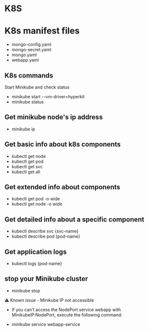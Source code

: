 # K8S

# K8s manifest files
* mongo-config.yaml
* mongo-secret.yaml
* mongo.yaml
* webapp.yaml

## K8s commands
Start Minikube and check status
* minikube start --vm-driver=hyperkit 
* minikube status

## Get minikube node's ip address
* minikube ip

## Get basic info about k8s components
* kubectl get node
* kubectl get pod
* kubectl get svc
* kubectl get all

## Get extended info about components
* kubectl get pod -o wide
* kubectl get node -o wide

## Get detailed info about a specific component
* kubectl describe svc {svc-name}
* kubectl describe pod {pod-name}

## Get application logs
* kubectl logs {pod-name}

## stop your Minikube cluster
* minikube stop

⚠ Known issue - Minikube IP not accessible
- If you can't access the NodePort service webapp with MinikubeIP:NodePort, execute the following command:
* minikube service webapp-service
